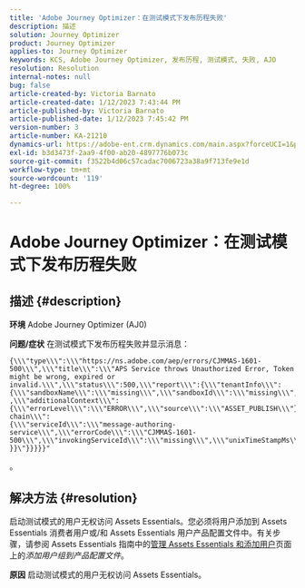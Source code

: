 ```yaml
---
title: 'Adobe Journey Optimizer：在测试模式下发布历程失败'
description: 描述
solution: Journey Optimizer
product: Journey Optimizer
applies-to: Journey Optimizer
keywords: KCS, Adobe Journey Optimizer, 发布历程, 测试模式, 失败, AJO
resolution: Resolution
internal-notes: null
bug: false
article-created-by: Victoria Barnato
article-created-date: 1/12/2023 7:43:44 PM
article-published-by: Victoria Barnato
article-published-date: 1/12/2023 7:45:42 PM
version-number: 3
article-number: KA-21210
dynamics-url: https://adobe-ent.crm.dynamics.com/main.aspx?forceUCI=1&pagetype=entityrecord&etn=knowledgearticle&id=7892a466-b192-ed11-aad1-6045bd006d92
exl-id: b3d3473f-2aa9-4f00-ab20-4897776b073c
source-git-commit: f3522b4d06c57cadac7006723a38a9f713fe9e1d
workflow-type: tm+mt
source-wordcount: '119'
ht-degree: 100%

---
```


# Adobe Journey Optimizer：在测试模式下发布历程失败

## 描述 {#description}

<b>环境</b>
Adobe Journey Optimizer (AJ0)


<b>问题/症状</b>
在测试模式下发布历程失败并显示消息：


```
{\\\"type\\\":\\\"https://ns.adobe.com/aep/errors/CJMMAS-1601-500\\\",\\\"title\\\":\\\"APS Service throws Unauthorized Error, Token might be wrong, expired or invalid.\\\",\\\"status\\\":500,\\\"report\\\":{\\\"tenantInfo\\\":
{\\\"sandboxName\\\":\\\"missing\\\",\\\"sandboxId\\\":\\\"missing\\\",\\\"imsOrgId\\\":\\\"missing\\\"}
,\\\"additionalContext\\\":{\\\"errorLevel\\\":\\\"ERROR\\\",\\\"source\\\":\\\"ASSET_PUBLISH\\\"}},\\\"error-chain\\\":
{\\\"serviceId\\\":\\\"message-authoring-service\\\",\\\"errorCode\\\":\\\"CJMMAS-1601-500\\\",\\\"invokingServiceId\\\":\\\"missing\\\",\\\"unixTimeStampMs\\\":«REDACTED»}
}}\"}}}}}"
```

。

## 解决方法 {#resolution}


启动测试模式的用户无权访问 Assets Essentials。您必须将用户添加到 Assets Essentials 消费者用户或/和 Assets Essentials 用户产品配置文件中。有关步骤，请参阅 Assets Essentials 指南中的[管理 Assets Essentials 和添加用户](https://experienceleague.adobe.com/docs/experience-manager-assets-essentials/help/get-started-admins/deploy-administer.html?lang=zh-Hans#add-users-to-product-profiles)页面上的&#x200B;*添加用户组到产品配置文件*。

<b>原因</b>
启动测试模式的用户无权访问 Assets Essentials。
